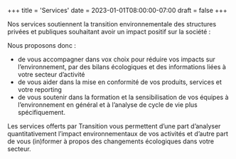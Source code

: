 +++
title = 'Services'
date = 2023-01-01T08:00:00-07:00
draft = false
+++


Nos services soutiennent la transition environnementale des structures privées et publiques souhaitant avoir un impact positif sur la société :

Nous proposons donc :

- de vous accompagner dans vox choix pour réduire vos impacts sur l’environnement, par des bilans écologiques et des informations liées à votre secteur d’activité
- de vous aider dans la mise en conformité de vos produits, services et votre reporting
- de vous soutenir dans la formation et la sensibilisation de vos équipes à l’environnement en général et à l’analyse de cycle de vie plus spécifiquement.

Les services offerts par Transition vous permettent d’une part d’analyser quantitativement l’impact environnementaux de vos activités et d’autre part de vous (in)former à propos des changements écologiques dans votre secteur.